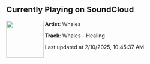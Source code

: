 ## Currently Playing on SoundCloud

[<img align="left" width="100" src="https://i1.sndcdn.com/artworks-ps1ZVTyUCoXyGRjE-Ulc8dg-t500x500.png">](https://soundcloud.com/whalesfm/healing)

**Artist**: Whales 

**Track**: Whales - Healing

Last updated at 2/10/2025, 10:45:37 AM
